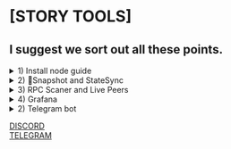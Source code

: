 # [STORY TOOLS]

## I suggest we sort out all these points.

<details>
  <summary>1) Install node guide</summary>
  [Manual and Auto Installation](https://snapshots.tarabukin.work/installation.html)  
  The page has a copy button, changing the Story and Geth ports
</details>

<details>
  <summary>2) 🔗Snapshot and StateSync</summary>
[Snap and State](https://snapshots.tarabukin.work/)  
  
The snapshot is updated every 15 hours. It has a counter for the next update, the height of the snapshot and the time of the snapshot. The service has an automatic change of the service name

![Snap and State](https://raw.githubusercontent.com/tarabukinivan/story_files/refs/heads/main/images/snapshot4.png)

</details>

<details>
  <summary>3) RPC Scaner and Live Peers</summary>
[RPC Scaner and Live Peers](https://snapshots.tarabukin.work/tools.html)  
  
RPC and peers are updated every 5 hours. Has a counter until the next update and the time of the last update
  
![RPC Scaner](https://raw.githubusercontent.com/tarabukinivan/story_files/refs/heads/main/images/rpcscaner.png)

</details>

<details>
  <summary>4) Grafana</summary>
Instructions for installing the Grafana monitoring and alerting system. Dashboard made specifically for Story. Compares block height with API block, Network information, Checks synchronization, jail, etc. Sends notification to Telegram 
  
[Grafana Instruction](https://github.com/tarabukinivan/story_files/blob/main/grafana_install_guide.md)   

[Demo:](https://grafana.tarabukin.work/)  
  
![grafana](https://raw.githubusercontent.com/tarabukinivan/story_files/refs/heads/main/images/grafana.png)

</details>

<details>
  <summary>2) Telegram bot </summary>


</details>

[DISCORD](https://discordapp.com/users/810477748614332437) \
[TELEGRAM](https://t.me/tarabukinivan)
